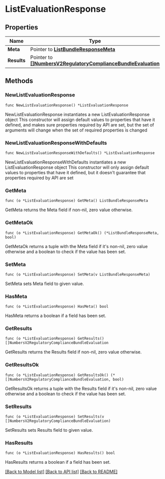 # ListEvaluationResponse

## Properties

Name | Type | Description
------------ | ------------- | -------------
**Meta** | Pointer to [**ListBundleResponseMeta**](ListBundleResponse_meta.md) |  | [optional] 
**Results** | Pointer to [**[]NumbersV2RegulatoryComplianceBundleEvaluation**](NumbersV2RegulatoryComplianceBundleEvaluation.md) |  | [optional] 

## Methods

### NewListEvaluationResponse

`func NewListEvaluationResponse() *ListEvaluationResponse`

NewListEvaluationResponse instantiates a new ListEvaluationResponse object
This constructor will assign default values to properties that have it defined,
and makes sure properties required by API are set, but the set of arguments
will change when the set of required properties is changed

### NewListEvaluationResponseWithDefaults

`func NewListEvaluationResponseWithDefaults() *ListEvaluationResponse`

NewListEvaluationResponseWithDefaults instantiates a new ListEvaluationResponse object
This constructor will only assign default values to properties that have it defined,
but it doesn't guarantee that properties required by API are set

### GetMeta

`func (o *ListEvaluationResponse) GetMeta() ListBundleResponseMeta`

GetMeta returns the Meta field if non-nil, zero value otherwise.

### GetMetaOk

`func (o *ListEvaluationResponse) GetMetaOk() (*ListBundleResponseMeta, bool)`

GetMetaOk returns a tuple with the Meta field if it's non-nil, zero value otherwise
and a boolean to check if the value has been set.

### SetMeta

`func (o *ListEvaluationResponse) SetMeta(v ListBundleResponseMeta)`

SetMeta sets Meta field to given value.

### HasMeta

`func (o *ListEvaluationResponse) HasMeta() bool`

HasMeta returns a boolean if a field has been set.

### GetResults

`func (o *ListEvaluationResponse) GetResults() []NumbersV2RegulatoryComplianceBundleEvaluation`

GetResults returns the Results field if non-nil, zero value otherwise.

### GetResultsOk

`func (o *ListEvaluationResponse) GetResultsOk() (*[]NumbersV2RegulatoryComplianceBundleEvaluation, bool)`

GetResultsOk returns a tuple with the Results field if it's non-nil, zero value otherwise
and a boolean to check if the value has been set.

### SetResults

`func (o *ListEvaluationResponse) SetResults(v []NumbersV2RegulatoryComplianceBundleEvaluation)`

SetResults sets Results field to given value.

### HasResults

`func (o *ListEvaluationResponse) HasResults() bool`

HasResults returns a boolean if a field has been set.


[[Back to Model list]](../README.md#documentation-for-models) [[Back to API list]](../README.md#documentation-for-api-endpoints) [[Back to README]](../README.md)


